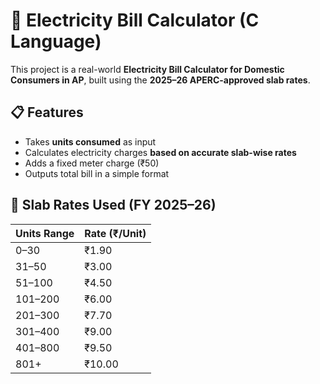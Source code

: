 # 🔌 Electricity Bill Calculator (C Language)

This project is a real-world **Electricity Bill Calculator for Domestic Consumers in AP**, built using the **2025–26 APERC-approved slab rates**.

## 📋 Features

- Takes **units consumed** as input
- Calculates electricity charges **based on accurate slab-wise rates**
- Adds a fixed meter charge (₹50)
- Outputs total bill in a simple format

## 🧮 Slab Rates Used (FY 2025–26)

| Units Range | Rate (₹/Unit) |
|-------------|----------------|
| 0–30        | ₹1.90          |
| 31–50       | ₹3.00          |
| 51–100      | ₹4.50          |
| 101–200     | ₹6.00          |
| 201–300     | ₹7.70          |
| 301–400     | ₹9.00          |
| 401–800     | ₹9.50          |
| 801+        | ₹10.00         |


